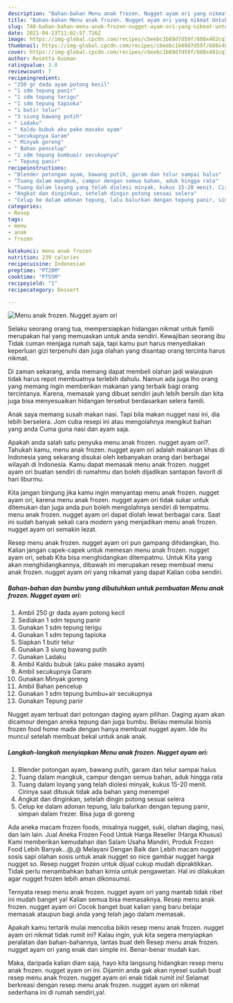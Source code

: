 ```yaml
---
description: "Bahan-bahan Menu anak frozen. Nugget ayam ori yang nikmat Untuk Jualan"
title: "Bahan-bahan Menu anak frozen. Nugget ayam ori yang nikmat Untuk Jualan"
slug: 748-bahan-bahan-menu-anak-frozen-nugget-ayam-ori-yang-nikmat-untuk-jualan
date: 2021-04-23T11:02:57.716Z
image: https://img-global.cpcdn.com/recipes/cbeebc1b69d7d59f/680x482cq70/menu-anak-frozen-nugget-ayam-ori-foto-resep-utama.jpg
thumbnail: https://img-global.cpcdn.com/recipes/cbeebc1b69d7d59f/680x482cq70/menu-anak-frozen-nugget-ayam-ori-foto-resep-utama.jpg
cover: https://img-global.cpcdn.com/recipes/cbeebc1b69d7d59f/680x482cq70/menu-anak-frozen-nugget-ayam-ori-foto-resep-utama.jpg
author: Rosetta Guzman
ratingvalue: 3.8
reviewcount: 7
recipeingredient:
- "250 gr dada ayam potong kecil"
- "1 sdm tepung panir"
- "1 sdm tepung terigu"
- "1 sdm tepung tapioka"
- "1 butir telur"
- "3 siung bawang putih"
- " Ladaku"
- " Kaldu bubuk aku pake masako ayam"
- "secukupnya Garam"
- " Minyak goreng"
- " Bahan pencelup"
- "1 sdm tepung bumbuair secukupnya"
- " Tepung panir"
recipeinstructions:
- "Blender potongan ayam, bawang putih, garam dan telur sampai halus"
- "Tuang dalam mangkuk, campur dengan semua bahan, aduk hingga rata"
- "Tuang dalam loyang yang telah diolesi minyak, kukus 15-20 menit. Cirinya saat ditusuk tidak ada bahan yang menempel"
- "Angkat dan dinginkan, setelah dingin potong sesuai selera"
- "Celup ke dalam adonan tepung, lalu balurkan dengan tepung panir, simpan dalam frezer. Bisa juga di goreng"
categories:
- Resep
tags:
- menu
- anak
- frozen

katakunci: menu anak frozen 
nutrition: 239 calories
recipecuisine: Indonesian
preptime: "PT20M"
cooktime: "PT55M"
recipeyield: "1"
recipecategory: Dessert

---
```



![Menu anak frozen. Nugget ayam ori](https://img-global.cpcdn.com/recipes/cbeebc1b69d7d59f/680x482cq70/menu-anak-frozen-nugget-ayam-ori-foto-resep-utama.jpg)

Selaku seorang orang tua, mempersiapkan hidangan nikmat untuk famili merupakan hal yang memuaskan untuk anda sendiri. Kewajiban seorang ibu Tidak cuman menjaga rumah saja, tapi kamu pun harus menyediakan keperluan gizi terpenuhi dan juga olahan yang disantap orang tercinta harus nikmat.

Di zaman  sekarang, anda memang dapat membeli olahan jadi walaupun tidak harus repot membuatnya terlebih dahulu. Namun ada juga lho orang yang memang ingin memberikan makanan yang terbaik bagi orang tercintanya. Karena, memasak yang dibuat sendiri jauh lebih bersih dan kita juga bisa menyesuaikan hidangan tersebut berdasarkan selera famili. 

Anak saya memang susah makan nasi. Tapi bila makan nugget nasi ini, dia lebih berselera. Jom cuba resepi ini atau mengolahnya mengikut bahan yang anda Cuma guna nasi dan ayam saja.

Apakah anda salah satu penyuka menu anak frozen. nugget ayam ori?. Tahukah kamu, menu anak frozen. nugget ayam ori adalah makanan khas di Indonesia yang sekarang disukai oleh kebanyakan orang dari berbagai wilayah di Indonesia. Kamu dapat memasak menu anak frozen. nugget ayam ori buatan sendiri di rumahmu dan boleh dijadikan santapan favorit di hari liburmu.

Kita jangan bingung jika kamu ingin menyantap menu anak frozen. nugget ayam ori, karena menu anak frozen. nugget ayam ori tidak sukar untuk ditemukan dan juga anda pun boleh mengolahnya sendiri di tempatmu. menu anak frozen. nugget ayam ori dapat diolah lewat berbagai cara. Saat ini sudah banyak sekali cara modern yang menjadikan menu anak frozen. nugget ayam ori semakin lezat.

Resep menu anak frozen. nugget ayam ori pun gampang dihidangkan, lho. Kalian jangan capek-capek untuk memesan menu anak frozen. nugget ayam ori, sebab Kita bisa menghidangkan ditempatmu. Untuk Kita yang akan menghidangkannya, dibawah ini merupakan resep membuat menu anak frozen. nugget ayam ori yang nikamat yang dapat Kalian coba sendiri.

<!--inarticleads1-->

##### Bahan-bahan dan bumbu yang dibutuhkan untuk pembuatan Menu anak frozen. Nugget ayam ori:

1. Ambil 250 gr dada ayam potong kecil
1. Sediakan 1 sdm tepung panir
1. Gunakan 1 sdm tepung terigu
1. Gunakan 1 sdm tepung tapioka
1. Siapkan 1 butir telur
1. Gunakan 3 siung bawang putih
1. Gunakan  Ladaku
1. Ambil  Kaldu bubuk (aku pake masako ayam)
1. Ambil secukupnya Garam
1. Gunakan  Minyak goreng
1. Ambil  Bahan pencelup
1. Gunakan 1 sdm tepung bumbu+air secukupnya
1. Gunakan  Tepung panir


Nugget ayam terbuat dari potongan daging ayam pilihan. Daging ayam akan dicamour dengan aneka tepung dan juga bumbu. Beliau memulai bisnis frozen food home made dengan hanya membuat nugget ayam. Ide itu muncul setelah membuat bekal untuk anak anak. 

<!--inarticleads2-->

##### Langkah-langkah menyiapkan Menu anak frozen. Nugget ayam ori:

1. Blender potongan ayam, bawang putih, garam dan telur sampai halus
1. Tuang dalam mangkuk, campur dengan semua bahan, aduk hingga rata
1. Tuang dalam loyang yang telah diolesi minyak, kukus 15-20 menit. Cirinya saat ditusuk tidak ada bahan yang menempel
1. Angkat dan dinginkan, setelah dingin potong sesuai selera
1. Celup ke dalam adonan tepung, lalu balurkan dengan tepung panir, simpan dalam frezer. Bisa juga di goreng


Ada aneka macam frozen foods, misalnya nugget, suki, olahan daging, nasi, dan lain lain. Jual Aneka Frozen Food Untuk Harga Reseller (Harga Khusus) Kami memberikan kemudahan dan Salam Usaha Mandiri, Produk Frozen Food Lebih Banyak…@_@ Melayani Dengan Baik dan Lebih macam nugget sosis sapi olahan sosis untuk anak nugget so nice gambar nugget harga nugget so. Resep nugget frozen untuk dijual cukup mudah dipraktikkan. Tidak perlu menambahkan bahan kimia untuk pengawetan. Hal ini dilakukan agar nugget frozen lebih aman dikonsumsi. 

Ternyata resep menu anak frozen. nugget ayam ori yang mantab tidak ribet ini mudah banget ya! Kalian semua bisa memasaknya. Resep menu anak frozen. nugget ayam ori Cocok banget buat kalian yang baru belajar memasak ataupun bagi anda yang telah jago dalam memasak.

Apakah kamu tertarik mulai mencoba bikin resep menu anak frozen. nugget ayam ori nikmat tidak rumit ini? Kalau ingin, yuk kita segera menyiapkan peralatan dan bahan-bahannya, lantas buat deh Resep menu anak frozen. nugget ayam ori yang enak dan simple ini. Benar-benar mudah kan. 

Maka, daripada kalian diam saja, hayo kita langsung hidangkan resep menu anak frozen. nugget ayam ori ini. Dijamin anda gak akan nyesel sudah buat resep menu anak frozen. nugget ayam ori enak tidak rumit ini! Selamat berkreasi dengan resep menu anak frozen. nugget ayam ori nikmat sederhana ini di rumah sendiri,ya!.

